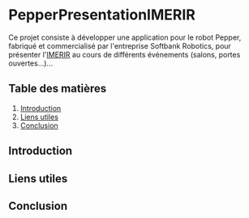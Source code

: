 # PepperPresentationIMERIR

Ce projet consiste à développer une application pour le robot Pepper, fabriqué et commercialisé par l'entreprise Softbank Robotics, pour présenter l'[IMERIR](https://www.imerir.com) au cours de différents événements (salons, portes ouvertes...)...

## Table des matières

1. [Introduction](#introduction)
2. [Liens utiles](#liens_utiles)
3. [Conclusion](#conclusion)

<a name="introduction"></a>
## Introduction

<a name="liens_utiles"></a>
## Liens utiles

<a name="conclusion"></a>
## Conclusion
